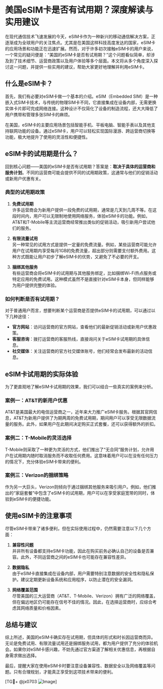 # 美国eSIM卡是否有试用期？深度解读与实用建议

在现代通信技术飞速发展的今天，eSIM卡作为一种新兴的移动通信解决方案，正逐渐成为全球用户的关注焦点。尤其是在美国这样科技高度发达的国家，eSIM卡的应用场景和功能正在迅速扩展。然而，对于许多初次接触eSIM卡的用户来说，一个常见的疑问便是：“美国的eSIM卡是否有试用期？”这个问题看似简单，却涉及到了技术细节、运营商政策以及用户体验等多个层面。本文将从多个角度深入探讨这一问题，并提供一些实用的建议，帮助大家更好地理解并利用eSIM卡。

## 什么是eSIM卡？

首先，我们有必要对eSIM卡做一个基本的介绍。eSIM（Embedded SIM）是一种嵌入式SIM卡技术，与传统的物理SIM卡不同，它直接集成在设备内部，无需更换实体卡片即可完成网络连接。这种设计不仅简化了设备的制造流程，还大大降低了用户携带和管理多张SIM卡的麻烦。

在美国，eSIM卡的主要应用场景包括智能手机、平板电脑、智能手表以及其他支持联网功能的设备。通过eSIM卡，用户可以轻松实现国际漫游、跨运营商切换等功能，极大地提升了使用的灵活性和便捷性。

## eSIM卡的试用期是什么？

回到核心问题——美国的eSIM卡是否有试用期？答案是：**取决于具体的运营商和服务计划**。不同的运营商可能会提供不同的试用期政策，这通常与他们的促销活动或新用户优惠有关。

### 典型的试用期政策

1. **免费试用期**  
   许多运营商会为新用户提供一段免费的试用期，通常是几天到几周不等。在这段时间内，用户可以无限制地使用网络服务，体验eSIM卡的功能。例如，AT&T和T-Mobile等主流运营商经常推出类似的促销活动，吸引新用户尝试他们的服务。

2. **有限流量试用**  
   另一种常见的试用方式是提供一定量的免费流量。例如，某些运营商可能允许用户在试用期内享受每月1GB的免费流量，超出部分则需要支付额外费用。这种方式既能让用户初步了解eSIM卡的优势，又避免了不必要的开支。

3. **捆绑其他服务**  
   有些运营商会将eSIM卡的试用期与其他服务绑定，比如捆绑Wi-Fi热点服务或特定应用的免费试用。这种模式虽然不是直接针对eSIM卡本身，但同样能够为用户提供完整的体验。

### 如何判断是否有试用期？

对于普通用户而言，想要判断某个运营商是否提供eSIM卡的试用期，可以通过以下几种途径：

- **官方网站**：访问运营商的官方网站，查看他们的最新促销活动或新用户优惠政策。
- **客服咨询**：拨打运营商的客服热线，直接询问关于eSIM卡试用期的具体信息。
- **社交媒体**：关注运营商的官方社交媒体账号，他们经常会发布最新的活动信息。

## eSIM卡试用期的实际体验

为了更直观地了解eSIM卡试用期的效果，我们可以结合一些真实的案例来分析。

### 案例一：AT&T的新用户优惠

AT&T是美国最大的电信运营商之一，近年来大力推广eSIM卡服务。根据其官网信息，AT&T为新用户提供了为期两周的免费试用期，期间用户可以享受无限数据流量的服务。此外，如果用户在此期间决定购买正式套餐，还可以获得额外的折扣。

### 案例二：T-Mobile的灵活选择

T-Mobile则采取了一种更为灵活的方式，他们推出了“无合同”服务计划，允许用户在试用期内随时取消服务而不收取任何费用。这意味着用户可以在没有任何压力的情况下，充分体验eSIM卡带来的便利。

### 案例三：Verizon的捆绑策略

作为另一大巨头，Verizon则倾向于通过捆绑其他服务来吸引用户。例如，他们推出的“家庭套餐”中包含了eSIM卡的试用期，用户可以在享受家庭宽带的同时，体验到eSIM卡的便捷功能。

## 使用eSIM卡的注意事项

尽管eSIM卡带来了诸多便利，但在实际使用过程中，仍然需要注意以下几个方面：

1. **兼容性问题**  
   并非所有设备都支持eSIM卡功能，因此在购买前务必确认自己的设备是否兼容。此外，不同运营商之间的eSIM卡也可能存在兼容性差异。

2. **数据隐私**  
   由于eSIM卡直接集成在设备内部，用户需要特别注意数据的安全性和隐私保护。建议定期更新设备系统和应用程序，以防止潜在的安全漏洞。

3. **网络覆盖范围**  
   尽管美国的三大运营商（AT&T、T-Mobile、Verizon）拥有广泛的网络覆盖，但在偏远地区仍可能存在信号不佳的情况。因此，在选择运营商时，应综合考虑其网络质量和价格因素。

## 总结与建议

综上所述，美国的eSIM卡确实存在试用期，但具体的形式和时长因运营商而异。无论是免费试用、有限流量试用还是捆绑服务试用，都为用户提供了充分的体验机会。如果你对eSIM卡感兴趣，不妨先通过官方渠道了解相关优惠信息，再根据自身需求做出选择。

最后，提醒大家在使用eSIM卡时要注意设备兼容性、数据安全以及网络覆盖等问题。只有合理规划，才能真正享受到这项技术带来的便利。

[TG💪+ @jx0703 ![Image](https://github.com/user-attachments/assets/dbca1d08-cadb-493c-b0ec-ad6f7a83f270)]